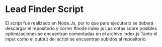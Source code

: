 # Lead Finder Script

El script fue realizado en Node.Js, por lo que para ejecutarlo se deberá descargar el repositorio y correr #node index.js
Las notas sobre posibles optimizaciones se encuentran comentadas en el archivo index.js
Tanto el input como el output del script se encuentran subidos al repositorio.
